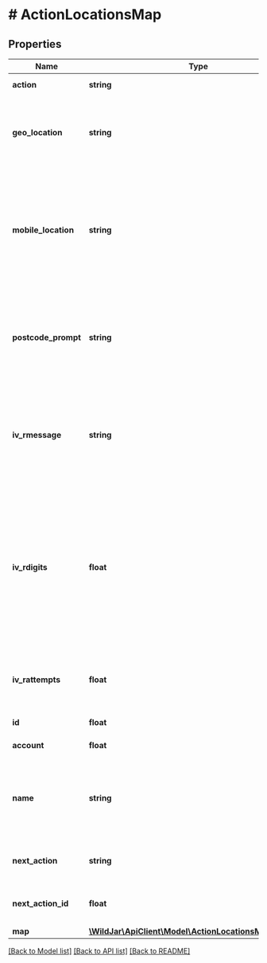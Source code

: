 # # ActionLocationsMap

## Properties

Name | Type | Description | Notes
------------ | ------------- | ------------- | -------------
**action** | **string** | The action type. | [optional] [readonly]
**geo_location** | **string** | Whether the call will be automatically routed based on a landline caller&#39;s exchange. | [optional] [default to 'yes']
**mobile_location** | **string** | Whether the call will be automatically routed based on a mobile caller&#39;s MoLI location (13, 1300 and 1800 tracking numbers only). | [optional] [default to 'yes']
**postcode_prompt** | **string** | Whether the caller will be prompted to enter a postcode before being routed to the nearest branch. | [optional] [default to 'no']
**iv_rmessage** | **string** | The message to be played to the caller on the IVR menu. Can be Text to speech or a URI to an MP3 file. | [optional]
**iv_rdigits** | **float** | The number of digits required for input to be valid and routed to that option. If fewer digits are requierd for an option, it can be overridden by pressing the digit set in finishOnKey. | [optional] [default to 4]
**iv_rattempts** | **float** | The number of attempts allowed before the IVR message is replayed. | [optional] [default to 2]
**id** | **float** | The action ID. | [optional] [readonly]
**account** | **float** | The account ID. | [optional] [readonly]
**name** | **string** | Friendly name of the call flow action. Used to easily identify an action in the call flow. | [optional]
**next_action** | **string** | Next action type to route to in the call flow. | [optional]
**next_action_id** | **float** | Next action ID to route to in the call flow. | [optional]
**map** | [**\WildJar\ApiClient\Model\ActionLocationsMapAllOfMap**](ActionLocationsMapAllOfMap.md) |  | [optional]

[[Back to Model list]](../../README.md#models) [[Back to API list]](../../README.md#endpoints) [[Back to README]](../../README.md)
